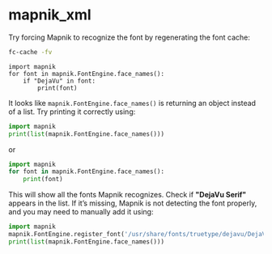 # mapnik_xml



Try forcing Mapnik to recognize the font by regenerating the font cache:


```bash
fc-cache -fv

```




```
import mapnik
for font in mapnik.FontEngine.face_names():
    if "DejaVu" in font:
        print(font)
```












It looks like `mapnik.FontEngine.face_names()` is returning an object instead of a list. Try printing it correctly using:  

```python
import mapnik
print(list(mapnik.FontEngine.face_names()))
```

or  

```python
import mapnik
for font in mapnik.FontEngine.face_names():
    print(font)
```

This will show all the fonts Mapnik recognizes. Check if **"DejaVu Serif"** appears in the list. If it’s missing, Mapnik is not detecting the font properly, and you may need to manually add it using:  

```python
import mapnik
mapnik.FontEngine.register_font('/usr/share/fonts/truetype/dejavu/DejaVuSerif.ttf')
print(list(mapnik.FontEngine.face_names()))
```





